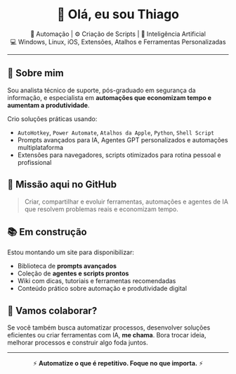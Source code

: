 <h1 align="center">👋 Olá, eu sou Thiago</h1>

<p align="center">
🔧 Automação | ⚙️ Criação de Scripts | 🤖 Inteligência Artificial<br>
💻 Windows, Linux, iOS, Extensões, Atalhos e Ferramentas Personalizadas
</p>

---

## 🚀 Sobre mim

Sou analista técnico de suporte, pós-graduado em segurança da informação, e especialista em **automações que economizam tempo e aumentam a produtividade**.

Crio soluções práticas usando:

- `AutoHotkey`, `Power Automate`, `Atalhos da Apple`, `Python`, `Shell Script`
- Prompts avançados para IA, Agentes GPT personalizados e automações multiplataforma
- Extensões para navegadores, scripts otimizados para rotina pessoal e profissional

## 🎯 Missão aqui no GitHub

> Criar, compartilhar e evoluir ferramentas, automações e agentes de IA que resolvem problemas reais e economizam tempo.

## 📚 Em construção

Estou montando um site para disponibilizar:
- Biblioteca de **prompts avançados**
- Coleção de **agentes e scripts prontos**
- Wiki com dicas, tutoriais e ferramentas recomendadas
- Conteúdo prático sobre automação e produtividade digital

## 🤝 Vamos colaborar?

Se você também busca automatizar processos, desenvolver soluções eficientes ou criar ferramentas com IA, **me chama**. Bora trocar ideia, melhorar processos e construir algo foda juntos.

---

<p align="center">
  ⚡ <strong>Automatize o que é repetitivo. Foque no que importa.</strong> ⚡
</p>
